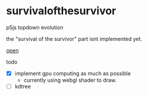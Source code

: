 # survivalofthesurvivor
 p5js topdown evolution

 the "survival of the survivor" part isnt implemented yet.

[open](https://clod44.github.io/survivalofthesurvivor/)


 todo
 - [x] implement gpu computing as much as possible
    - currently using webgl shader to draw.
 - [ ] kdtree 
